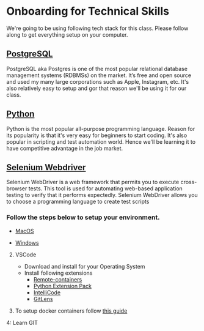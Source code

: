 # Onboarding for Technical Skills

We're going to be using following tech stack for this class. Please follow along to get everything setup on your computer.

## [PostgreSQL](https://www.postgresql.org/about/)

PostgreSQL aka Postgres is one of the most popular relational database management systems (RDBMSs) on the market. It’s free and open source and used my many large corporations such as Apple, Instagram, etc. It's also relatively easy to setup and gor that reason we'll be using it for our class.

## [Python](https://www.python.org/about/)

Python is the most popular all-purpose programming language. Reason for its popularity is that it's very easy for beginners to start coding. It's also popular in scripting and test automation world. Hence we'll be learning it to have competitive advantage in the job market.

## [Selenium Webdriver](https://www.selenium.dev/documentation/webdriver/)

Selenium WebDriver is a web framework that permits you to execute cross-browser tests. This tool is used for automating web-based application testing to verify that it performs expectedly. Selenium WebDriver allows you to choose a programming language to create test scripts

### **Follow the steps below to setup your environment.**


- [MacOS](./macos-installation.md)

- [Windows](./windows-installation.md)

2. VSCode

   - Download and install for your Operating System
   - Install following extensions
     - [Remote-containers](https://marketplace.visualstudio.com/items?itemName=ms-vscode-remote.remote-containers)
     - [Python Extension Pack](https://marketplace.visualstudio.com/items?itemName=ms-python.python)
     - [IntelliCode](https://marketplace.visualstudio.com/items?itemName=VisualStudioExptTeam.vscodeintellicode)
     - [GitLens](https://marketplace.visualstudio.com/items?itemName=eamodio.gitlens)

3. To setup docker containers follow [this guide](./docker-setup.md)


4: Learn GIT